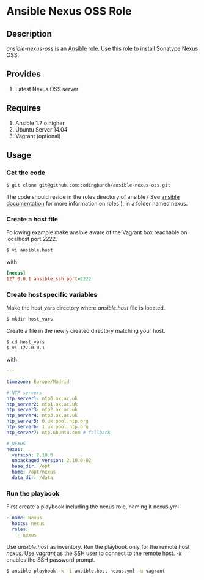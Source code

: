 # Ansible Nexus OSS Role

## Description

*ansible-nexus-oss* is an [Ansible](http://ansible.com) role.
Use this role to install Sonatype Nexus OSS.

## Provides

1. Latest Nexus OSS server

## Requires

1. Ansible 1.7 o higher
2. Ubuntu Server 14.04
3. Vagrant (optional)

## Usage

### Get the code

```bash
$ git clone git@github.com:codingbunch/ansible-nexus-oss.git
```

The code should reside in the roles directory of ansible ( See [ansible documentation](http://docs.ansible.com/playbooks.html#roles) for more information on roles ), in a folder named nexus.

### Create a host file

Following example make ansible aware of the Vagrant box reachable on localhost port 2222.

```bash
$ vi ansible.host
```

with

```ini
[nexus]
127.0.0.1 ansible_ssh_port=2222
```

### Create host specific variables

Make the host_vars directory where *ansible.host* file is located.

```bash
$ mkdir host_vars
```

Create a file in the newly created directory matching your host.

```bash
$ cd host_vars
$ vi 127.0.0.1
```

with

```yaml
---

timezone: Europe/Madrid

# NTP servers
ntp_server1: ntp0.ox.ac.uk
ntp_server2: ntp1.ox.ac.uk
ntp_server3: ntp2.ox.ac.uk
ntp_server4: ntp3.ox.ac.uk
ntp_server5: 0.uk.pool.ntp.org
ntp_server6: 1.uk.pool.ntp.org
ntp_server7: ntp.ubuntu.com # fallback

# NEXUS
nexus:
  version: 2.10.0
  unpackaged_version: 2.10.0-02
  base_dir: /opt
  home: /opt/nexus
  data_dir: /data
```

### Run the playbook

First create a playbook including the nexus role, naming it nexus.yml

```yml
- name: Nexus
  hosts: nexus
  roles:
    - nexus
```

Use *ansible.host* as inventory. Run the playbook only for the remote host *nexus*. Use *vagrant* as the SSH user to connect to the remote host. *-k* enables the SSH password prompt.

```bash
$ ansible-playbook -k -i ansible.host nexus.yml -u vagrant
```

